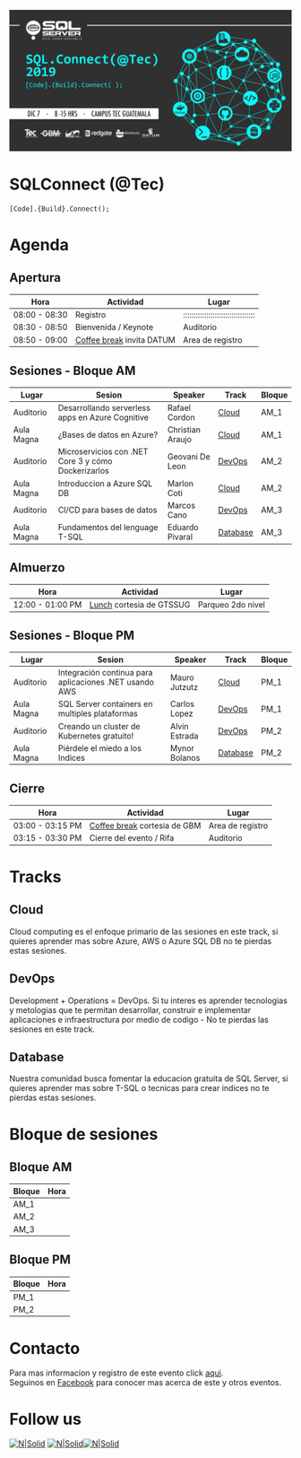 ![Header](images/header.jpg)
# SQLConnect (@Tec)
```
[Code].{Build}.Connect();
```
# Agenda
## Apertura
Hora | Actividad | Lugar
--- | --- | ---
08:00 - 08:30 | Registro | ::::::::::::::::::::::::::::::::::
08:30 - 08:50 | Bienvenida / Keynote | Auditorio
08:50 - 09:00 | [Coffee break](#Comida) invita DATUM | Area de registro

## Sesiones - Bloque AM
Lugar | Sesion | Speaker | Track | Bloque
--- | --- | --- | --- | ---
Auditorio | Desarrollando serverless apps en Azure Cognitive | Rafael Cordon |[Cloud](#Cloud) | AM_1
Aula Magna | ¿Bases de datos en Azure? | Christian Araujo | [Cloud](#Cloud) | AM_1
Auditorio | Microservicios con .NET Core 3 y cómo Dockerizarlos | Geovani De Leon | [DevOps](#DevOps) | AM_2
Aula Magna | Introduccion a Azure SQL DB | Marlon Coti | [Cloud](#Cloud) | AM_2
Auditorio | CI/CD para bases de datos | Marcos Cano | [DevOps](#DevOps) | AM_3
Aula Magna| Fundamentos del lenguage T-SQL | Eduardo Pivaral | [Database](#Database) | AM_3

## Almuerzo
Hora | Actividad | Lugar
--- | --- | ---
12:00 - 01:00 PM | [Lunch](#Comida) cortesia de GTSSUG | Parqueo 2do nivel

## Sesiones - Bloque PM
Lugar | Sesion | Speaker | Track | Bloque
--- | --- | --- | --- | ---
Auditorio |Integración continua para aplicaciones .NET usando  AWS |  Mauro Jutzutz |[Cloud](#Cloud) | PM_1
Aula Magna | SQL Server containers en multiples plataformas | Carlos Lopez | [DevOps](#DevOps) | PM_1
Auditorio | Creando un cluster de Kubernetes gratuito! | Alvin Estrada | [DevOps](#DevOps) | PM_2
Aula Magna | Piérdele el miedo a los Indices | Mynor Bolanos | [Database](#Database) | PM_2

## Cierre
Hora | Actividad | Lugar
--- | --- | ---
03:00 - 03:15 PM | [Coffee break](#Comida) cortesia de GBM | Area de registro
03:15 - 03:30 PM | Cierre del evento / Rifa | Auditorio

# Tracks
## Cloud
Cloud computing es el enfoque primario de las sesiones en este track, si quieres aprender mas sobre Azure, AWS o Azure SQL DB no te pierdas estas sesiones.

## DevOps
Development + Operations = DevOps. Si tu interes es aprender tecnologias y metologias que te permitan desarrollar, construir e implementar aplicaciones e infraestructura por medio de codigo - No te pierdas las sesiones en este track.

## Database
Nuestra comunidad busca fomentar la educacion gratuita de SQL Server, si quieres aprender mas sobre T-SQL o tecnicas para crear indices no te pierdas estas sesiones.

# Bloque de sesiones
## Bloque AM
Bloque | Hora 
--- | --- |
AM_1 |
AM_2 |
AM_3 |

## Bloque PM
Bloque | Hora 
--- | --- |
PM_1 |
PM_2 |

# Contacto
Para mas informacion y registro de este evento click [aqui](https://sqlconnect_2019.eventbrite.com).  
Seguinos en [Facebook](https://www.facebook.com/groups/gtssug/) para conocer mas acerca de este y otros eventos.

# Follow us
[![N|Solid](http://dbamastery.com/wp-content/uploads/2018/08/if_twitter_circle_color_107170.png)](https://twitter.com/gtssug) [![N|Solid](http://dbamastery.com/wp-content/uploads/2018/08/if_github_circle_black_107161.png)](https://github.com/GTSSUG)[![N|Solid](http://dbamastery.com/wp-content/uploads/2018/08/if_browser_1055104.png)](https://www.facebook.com/groups/gtssug/)

